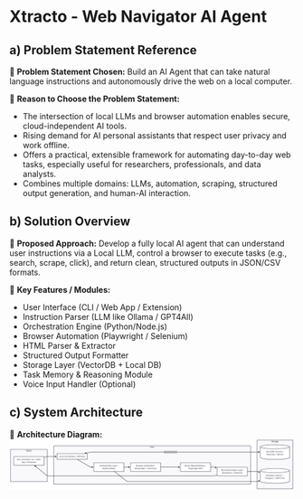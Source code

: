 # Xtracto - Web Navigator AI Agent

## a) Problem Statement Reference

🔹 **Problem Statement Chosen:**
Build an AI Agent that can take natural language instructions and autonomously drive the web on a local computer.

🔹 **Reason to Choose the Problem Statement:**
- The intersection of local LLMs and browser automation enables secure, cloud-independent AI tools.
- Rising demand for AI personal assistants that respect user privacy and work offline.
- Offers a practical, extensible framework for automating day-to-day web tasks, especially useful for researchers, professionals, and data analysts.
- Combines multiple domains: LLMs, automation, scraping, structured output generation, and human-AI interaction.

## b) Solution Overview

🔹 **Proposed Approach:**
Develop a fully local AI agent that can understand user instructions via a Local LLM, control a browser to execute tasks (e.g., search, scrape, click), and return clean, structured outputs in JSON/CSV formats.

🔹 **Key Features / Modules:**
- User Interface (CLI / Web App / Extension)
- Instruction Parser (LLM like Ollama / GPT4All)
- Orchestration Engine (Python/Node.js)
- Browser Automation (Playwright / Selenium)
- HTML Parser & Extractor
- Structured Output Formatter
- Storage Layer (VectorDB + Local DB)
- Task Memory & Reasoning Module
- Voice Input Handler (Optional)

## c) System Architecture

🔹 **Architecture Diagram:**
![architecture](assets/Architecture.png)

